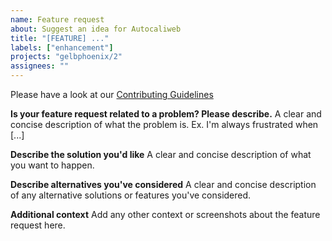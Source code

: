 ```yaml
---
name: Feature request
about: Suggest an idea for Autocaliweb
title: "[FEATURE] ..."
labels: ["enhancement"]
projects: "gelbphoenix/2"
assignees: ""
---
```


Please have a look at our [Contributing Guidelines](https://github.com/gelbphoeni/autocaliweb/blob/master/CONTRIBUTING.md)

**Is your feature request related to a problem? Please describe.**
A clear and concise description of what the problem is. Ex. I'm always frustrated when [...]

**Describe the solution you'd like**
A clear and concise description of what you want to happen.

**Describe alternatives you've considered**
A clear and concise description of any alternative solutions or features you've considered.

**Additional context**
Add any other context or screenshots about the feature request here.
